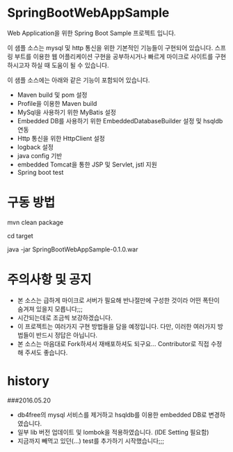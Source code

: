 # SpringBootWebAppSample
Web Application을 위한 Spring Boot Sample 프로젝트 입니다.

이 샘플 소스는 mysql 및 http 통신을 위한 기본적인 기능들이 구현되어 있습니다.
스프링 부트를 이용한 웹 어플리케이션 구현을 공부하시거나 빠르게 마이크로 사이트를 구현하시고자 하실 때 도움이 될 수 있습니다.

이 샘플 소스에는 아래와 같은 기능이 포함되어 있습니다.

- Maven build 및 pom 설정
- Profile을 이용한 Maven build
- MySql을 사용하기 위한 MyBatis 설정
- Embedded DB를 사용하기 위한 EmbeddedDatabaseBuilder 설정 및 hsqldb 연동
- Http 통신을 위한 HttpClient 설정
- logback 설정
- java config 기반
- embedded Tomcat을 통한 JSP 및 Servlet, jstl 지원
- Spring boot test


# 구동 방법
mvn clean package

cd target

java -jar SpringBootWebAppSample-0.1.0.war


# 주의사항 및 공지
* 본 소스는 급하게 마이크로 서버가 필요해 반나절만에 구성한 것이라 어떤 폭탄이 숨겨져 있을지 모릅니다;;;
* 시간되는데로 조금씩 보강하겠습니다.
* 이 프로젝트는 여러가지 구현 방법들을 담을 예정입니다. 다만, 이러한 여러가지 방법들이 반드시 정답은 아닙니다.
* 본 소스는 마음대로 Fork하셔서 재배포하셔도 되구요... Contributor로 직접 수정해 주셔도 좋습니다.

# history
###2016.05.20
- db4free의 mysql 서비스를 제거하고 hsqldb를 이용한 embedded DB로 변경하였습니다.
- 일부 lib 버전 업데이트 및 lombok을 적용하였습니다. (IDE Setting 필요함)
- 지금까지 빼먹고 있던(...) test를 추가하기 시작했습니다;;;